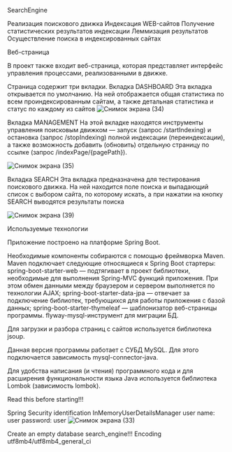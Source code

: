 
SearchEngine


Реализация поискового движка
Индексация WEB-сайтов
Получение статистических результатов индексации
Леммизация результатов
Осуществление поиска в индексированных сайтах

Веб-страница

В проект также входит веб-страница, которая представляет интерфейс управления процессами, реализованными в движке.

Страница содержит три вкладки. 
Вкладка DASHBOARD
Эта вкладка открывается по умолчанию. На ней отображается общая статистика по всем проиндексированным сайтам, а также детальная статистика и статус по каждому из сайтов
![Снимок экрана (34)](https://user-images.githubusercontent.com/127528578/229524204-e253d729-5203-45f8-a6a3-15bfc3523150.png)


Вкладка MANAGEMENT
На этой вкладке находятся инструменты управления поисковым движком — запуск (запрос /startIndexing) и остановка (запрос /stopIndexing) полной индексации (переиндексации), а также возможность добавить (обновить) отдельную страницу по ссылке (запрос /indexPage/{pagePath}).

![Снимок экрана (35)](https://user-images.githubusercontent.com/127528578/229524919-502391f1-221b-4e90-b7ae-79e240224aed.png)


Вкладка SEARCH
Эта вкладка предназначена для тестирования поискового движка. На ней находится поле поиска и выпадающий список с выбором сайта, по которому искать, а при нажатии на кнопку SEARCH выводятся результаты поиска

![Снимок экрана (39)](https://user-images.githubusercontent.com/127528578/230541734-81135453-22f5-46fe-bf80-3a2af6fee0ed.png)


Используемые технологии

Приложение построено на платформе Spring Boot.

Необходимые компоненты собираются с помощью фреймворка Maven. Maven подключает следующие относящиеся к Spring Boot стартеры:
spring-boot-starter-web — подтягивает в проект библиотеки, необходимые для выполнения Spring-MVC функций приложения. При этом обмен данными между браузером и сервером выполняется по технологии AJAX;
spring-boot-starter-data-jpa — отвечает за подключение библиотек, требующихся для работы приложения с базой данных;
spring-boot-starter-thymeleaf — шаблонизатор веб-страницы программы.
flyway-mysql-инструмент для миграции БД.

Для загрузки и разбора страниц с сайтов используется библиотека jsoup.

Данная версия программы работает с СУБД MySQL. Для этого подключается зависимость mysql-connector-java.

Для удобства написания (и чтения) программного кода и для расширения функциональности языка Java используется библиотека Lombok (зависимость lombok). 



Read this before starting!!!

Spring Security identification InMemoryUserDetailsManager
user name: user
password: user
![Снимок экрана (33)](https://user-images.githubusercontent.com/127528578/229529451-6787bb80-dd7b-4fb9-a85d-05698d7222e5.png)


Create an empty database search_engine!!! Encoding utf8mb4/utf8mb4_general_ci

